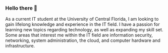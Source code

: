 ### Hello there 👋

<!--
**TurnerNuva/TurnerNuva** is a ✨ _special_ ✨ repository because its `README.md` (this file) appears on your GitHub profile.

Here are some ideas to get you started:

- 🔭 I’m currently working on ...
- 🌱 I’m currently learning ...
- 👯 I’m looking to collaborate on ...
- 🤔 I’m looking for help with ...
- 💬 Ask me about ...
- 📫 How to reach me: ...
- 😄 Pronouns: ...
- ⚡ Fun fact: ...
-->
As a current IT student at the University of Central Florida, I am looking to gain lifelong knowledge and experience in the IT field. I have a passion for learning new topics regarding technology, as well as expanding my skill set. Some areas that interest me within the IT field are information security, networking, system administration, the cloud, and computer hardware and infrastructure. 
